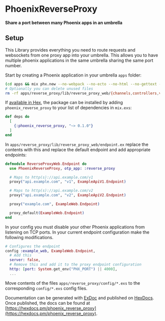 # PhoenixReverseProxy

**Share a port between many Phoenix apps in an umbrella**

## Setup
This Library provides everything you need to route requests and websockets
from one proxy app into your umbrella. This allows you to have multiple phoenix
applications in the same umbrella sharing the same port number.

Start by creating a Phoenix application in your umbrella `apps` folder:
  ```bash
  (cd apps && mix phx.new --no-webpack --no-ecto --no-html --no-gettext --no-dashboard reverse_proxy)
  # Optionally you can delete unused files
  rm -rf apps/reverse_proxy/lib/reverse_proxy_web/{channels,controllers,views}
  ```

If [available in Hex](https://hex.pm/docs/publish), the package can be installed
by adding `phoenix_reverse_proxy` to your list of dependencies in `mix.exs`:

```elixir
def deps do
  [
    {:phoenix_reverse_proxy, "~> 0.1.0"}
  ]
end
```

In `apps/reverse_proxy/lib/reverse_proxy_web/endpoint.ex` replace the contents with
this and replace the default endpoint and add appropriate endpoints:
  ```elixir
  defmodule ReverseProxyWeb.Endpoint do
    use PhoenixReverseProxy, otp_app: :reverse_proxy

    # Maps to http(s)://api.example.com/v1
    proxy("api.example.com", "v1", ExampleApiV1.Endpoint)

    # Maps to http(s)://api.example.com/v2
    proxy("api.example.com", "v2", ExampleApiV2.Endpoint)

    proxy("example.com", ExampleWeb.Endpoint)

    proxy_default(ExampleWeb.Endpoint)
  end
  ```

In your config you must disable your other Phoenix applications from
listening on TCP ports. In your current endpoint configuration make the
following modifications.

  ```elixir
  # Configures the endpoint
  config :example_web, ExampleWeb.Endpoint,
    # Add this
    server: false,
    # Remove this and add it to the proxy endpoint configuration
    http: [port: System.get_env("PHX_PORT") || 4000],
    ...
  ```

Move contents of the files `apps/reverse_proxy/config/*.exs` to the
corresponding `config/*.exs` config files.

Documentation can be generated with [ExDoc](https://github.com/elixir-lang/ex_doc)
and published on [HexDocs](https://hexdocs.pm). Once published, the docs can
be found at [https://hexdocs.pm/phoenix_reverse_proxy](https://hexdocs.pm/phoenix_reverse_proxy).

